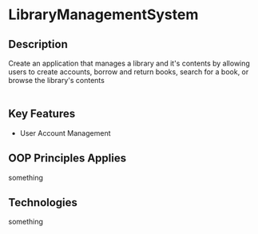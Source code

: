 # LibraryManagementSystem
## Description
Create an application that manages a library and it's contents by allowing users to create accounts, borrow and return books, search for a book, or browse the library's contents <br><br>

## Key Features
* User Account Management

## OOP Principles Applies
something

## Technologies
something
